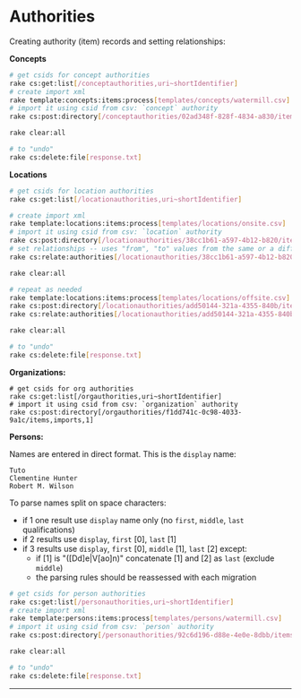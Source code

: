 Authorities
===========

Creating authority (item) records and setting relationships:

**Concepts**

```bash
# get csids for concept authorities
rake cs:get:list[/conceptauthorities,uri~shortIdentifier]
# create import xml
rake template:concepts:items:process[templates/concepts/watermill.csv]
# import it using csid from csv: `concept` authority
rake cs:post:directory[/conceptauthorities/02ad348f-828f-4834-a830/items,imports,1]

rake clear:all

# to "undo"
rake cs:delete:file[response.txt]
```

**Locations**

```bash
# get csids for location authorities
rake cs:get:list[/locationauthorities,uri~shortIdentifier]

# create import xml
rake template:locations:items:process[templates/locations/onsite.csv]
# import it using csid from csv: `location` authority
rake cs:post:directory[/locationauthorities/38cc1b61-a597-4b12-b820/items,imports,1]
# set relationships -- uses "from", "to" values from the same or a different file
rake cs:relate:authorities[/locationauthorities/38cc1b61-a597-4b12-b820/items,locations,templates/locations/onsite.csv]

rake clear:all

# repeat as needed
rake template:locations:items:process[templates/locations/offsite.csv]
rake cs:post:directory[/locationauthorities/add50144-321a-4355-840b/items,imports,1] # `offsite_sla` authority
rake cs:relate:authorities[/locationauthorities/add50144-321a-4355-840b/items,locations,templates/locations/offsite.csv]

rake clear:all

# to "undo"
rake cs:delete:file[response.txt]
```

**Organizations:**

```
# get csids for org authorities
rake cs:get:list[/orgauthorities,uri~shortIdentifier]
# import it using csid from csv: `organization` authority
rake cs:post:directory[/orgauthorities/f1dd741c-0c98-4033-9a1c/items,imports,1]
```

**Persons:**

Names are entered in direct format. This is the `display` name:

```
Tuto
Clementine Hunter
Robert M. Wilson
```

To parse names split on space characters:

- if 1 one result use `display` name only (no `first`, `middle`, `last` qualifications)
- if 2 results use `display`, `first` [0], `last` [1]
- if 3 results use `display`, `first` [0], `middle` [1], `last` [2] except:
  - if [1] is "([Dd]e|V[ao]n)" concatenate [1] and [2] as `last` (exclude `middle`)
  - the parsing rules should be reassessed with each migration

```bash
# get csids for person authorities
rake cs:get:list[/personauthorities,uri~shortIdentifier]
# create import xml
rake template:persons:items:process[templates/persons/watermill.csv]
# import it using csid from csv: `person` authority
rake cs:post:directory[/personauthorities/92c6d196-d88e-4e0e-8dbb/items,imports,1]

rake clear:all

# to "undo"
rake cs:delete:file[response.txt]
```

---